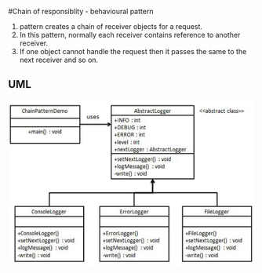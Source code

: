 #Chain of responsiblity - behavioural pattern

1. pattern creates a chain of receiver objects for a request. 
2. In this pattern, normally each receiver contains reference to another receiver. 
3. If one object cannot handle the request then it passes the same to the next receiver and so on.

## UML
![UML](chain_pattern_uml_diagram.jpg)